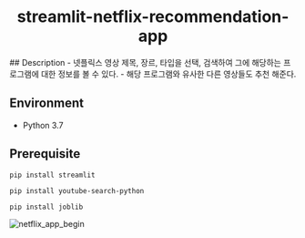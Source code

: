 <h1 align="center">streamlit-netflix-recommendation-app</h1>
## Description
- 넷플릭스 영상 제목, 장르, 타입을 선택, 검색하여 그에 해당하는 프로그램에 대한 정보를 볼 수 있다.
- 해당 프로그램와 유사한 다른 영상들도 추천 해준다.

##
## Environment
- Python 3.7


##
## Prerequisite

```
pip install streamlit
```

```
pip install youtube-search-python
```

```
pip install joblib
```
![netflix_app_begin](https://user-images.githubusercontent.com/105832330/172275238-ffbab2d0-c37a-4ca4-8ddf-ab2db13ece13.gif)
